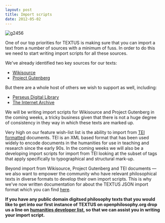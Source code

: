 ```yaml
---
layout: post
title: Import scripts
date: 2012-05-02
---
```


![][1]

One of our top priorities for TEXTUS is making sure that you can import a text from a number of sources with a minimum of fuss. In order to do this we need to start writing import scripts for all these sources.

We've already identified two key sources for our texts:

* [Wikisource][5]
* [Project Gutenberg][6]

But there are a whole host of others we wish to support as well, including:

* [Perseus Digital Library][7]
* [The Internet Archive][8]

We will be writing import scripts for Wikisource and Project Gutenberg in the coming weeks, a tricky business given that there is not a huge degree of consistency in they way in which these texts are marked up.

Very high on our feature wish-list list is the ability to import from [TEI formatted][2] documents. TEI is an XML based format that has been used widely to encode documents in the humanities for use in teaching and research since the early 90s. In the coming weeks we will also be a developing import scripts for import from TEI looking at the subset of tags that apply specifically to typographical and structural mark-up.

Beyond import from Wikisource, Project Gutenberg and TEI documents — we also want to empower the community who have relevant philosophical texts in diverse formats to develop their own import scripts. This is why we've now written documentation for about the TEXTUS JSON import format which you can find [here][3].

**If you have any public domain digitsed philosophy texts that you would like to get into our first instance of TEXTUS on openphilosophy.org drop us a line on&nbsp;[humanities developer list][4], so that we can assist you in writing your import script.**

[1]: /images/g24561.png "g2456"
[2]: http://www.tei-c.org/index.xml
[3]: https://github.com/okfn/textus/blob/master/docs/json_import_format.md
[4]: http://lists.okfn.org/mailman/listinfo/humanities-dev
[5]: http://wikisource.org/
[6]: http://www.gutenberg.org/
[7]: http://www.perseus.tufts.edu/
[8]: http://archive.org/
